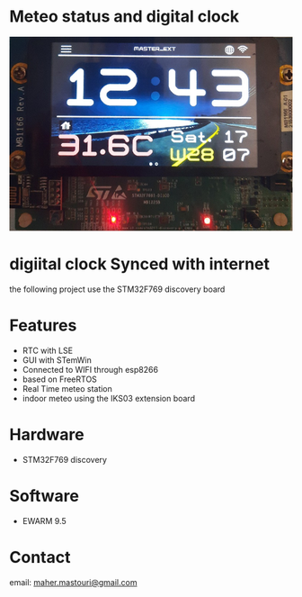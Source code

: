 # Meteo status and digital clock
  
![RTC](pix.jpg)


# digiital clock Synced with internet

the following project use the STM32F769 discovery board

# Features

* RTC with LSE
* GUI with STemWin
* Connected to WIFI through esp8266
* based on FreeRTOS
* Real Time meteo station
* indoor meteo using the IKS03 extension board

# Hardware

* STM32F769 discovery

# Software

* EWARM 9.5

# Contact

email: maher.mastouri@gmail.com
